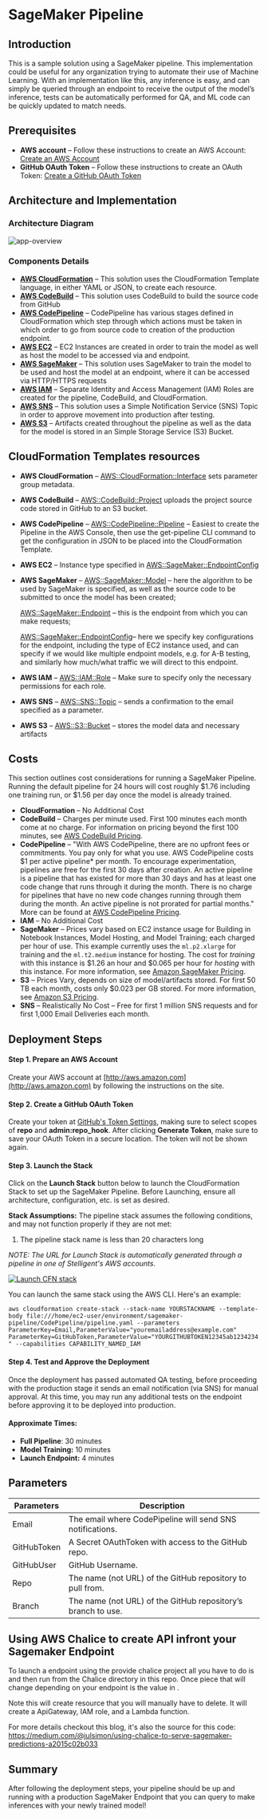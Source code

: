 # SageMaker Pipeline
## Introduction

This is a sample solution using a SageMaker pipeline.  This implementation could be useful for any organization trying to automate their use of Machine Learning.  With an implementation like this, any inference is easy, and can simply be queried through an endpoint to receive the output of the model’s inference, tests can be automatically performed for QA, and ML code can be quickly updated to match needs.


## Prerequisites
- **AWS account** – Follow these instructions to create an AWS Account: [Create an AWS Account](http://docs.aws.amazon.com/AmazonSimpleDB/latest/DeveloperGuide/AboutAWSAccounts.html)
- **GitHub OAuth Token** – Follow these instructions to create an OAuth Token: [Create a GitHub OAuth Token](https://github.com/stelligent/devops-essentials/wiki/Prerequisites#create-an-oauth-token-in-github)


## Architecture and Implementation
###  Architecture Diagram
![app-overview](Docs/sagemaker-pipeline.png)



###  Components Details
  - [**AWS CloudFormation**](https://aws.amazon.com/cloudformation/) – This solution uses the CloudFormation Template language, in either YAML or JSON, to create each resource.
  - [**AWS CodeBuild**](https://aws.amazon.com/codebuild/) – This solution uses CodeBuild to build the source code from GitHub
  - [**AWS CodePipeline**](https://aws.amazon.com/codepipeline/) – CodePipeline has various stages defined in CloudFormation which step through which actions must be taken in which order to go from source code to creation of the production endpoint.
  - [**AWS EC2**](https://aws.amazon.com/ec2/) – EC2 Instances are created in order to train the model as well as host the model to be accessed via and endpoint.  
  - [**AWS SageMaker**](https://aws.amazon.com/sagemaker/) – This solution uses SageMaker to train the model to be used and host the model at an endpoint, where it can be accessed via HTTP/HTTPS requests
  - [**AWS IAM**](https://aws.amazon.com/iam/) – Separate Identity and Access Management (IAM) Roles are created for the pipeline, CodeBuild, and CloudFormation.
  - [**AWS SNS**](https://aws.amazon.com/sns/) – This solution uses a Simple Notification Service (SNS) Topic in order to approve movement into production after testing.
  - [**AWS S3**](https://aws.amazon.com/s3/) – Artifacts created throughout the pipeline as well as the data for the model is stored in an Simple Storage Service (S3) Bucket.


## CloudFormation Templates resources
  - **AWS CloudFormation** – [AWS::CloudFormation::Interface](https://docs.aws.amazon.com/AWSCloudFormation/latest/UserGuide/aws-resource-cloudformation-interface.html) sets parameter group metadata.
  - **AWS CodeBuild** – [AWS::CodeBuild::Project](https://docs.aws.amazon.com/AWSCloudFormation/latest/UserGuide/aws-resource-codebuild-project.html) uploads the project source code stored in GitHub to an S3 bucket.
  - **AWS CodePipeline** – [AWS::CodePipeline::Pipeline](https://docs.aws.amazon.com/AWSCloudFormation/latest/UserGuide/aws-resource-codepipeline-pipeline.html) – Easiest to create the Pipeline in the AWS Console, then use the get-pipeline CLI command to get the configuration in JSON to be placed into the CloudFormation Template.
  - **AWS EC2** – Instance type specified in [AWS::SageMaker::EndpointConfig](https://docs.aws.amazon.com/AWSCloudFormation/latest/UserGuide/aws-resource-sagemaker-endpointconfig.html)
  - **AWS SageMaker** – [AWS::SageMaker::Model](https://docs.aws.amazon.com/AWSCloudFormation/latest/UserGuide/aws-resource-sagemaker-model.html) – here the algorithm to be used by SageMaker is specified, as well as the source code to be submitted to once the model has been created;

    [AWS::SageMaker::Endpoint](https://docs.aws.amazon.com/AWSCloudFormation/latest/UserGuide/aws-resource-sagemaker-endpoint.html) – this is the endpoint from which you can make requests;

    [AWS::SageMaker::EndpointConfig](https://docs.aws.amazon.com/AWSCloudFormation/latest/UserGuide/aws-resource-sagemaker-endpointconfig.html)– here we specify key configurations for the endpoint, including the type of EC2 instance used, and can specify if we would like multiple endpoint models, e.g. for A-B testing, and similarly how much/what traffic we will direct to this endpoint.
  - **AWS IAM** – [AWS::IAM::Role](https://docs.aws.amazon.com/AWSCloudFormation/latest/UserGuide/aws-resource-iam-role.html) – Make sure to specify only the necessary permissions for each role.
  - **AWS SNS** – [AWS::SNS::Topic](https://docs.aws.amazon.com/AWSCloudFormation/latest/UserGuide/aws-properties-sns-topic.html) – sends a confirmation to the email specified as a parameter.
  - **AWS S3** – [AWS::S3::Bucket](https://docs.aws.amazon.com/AWSCloudFormation/latest/UserGuide/aws-properties-s3-bucket.html) – stores the model data and necessary artifacts


## Costs
This section outlines cost considerations for running a SageMaker Pipeline. Running the default pipeline for 24 hours will cost roughly $1.76 including one training run, or $1.56 per day once the model is already trained.
- **CloudFormation** – No Additional Cost
- **CodeBuild** – Charges per minute used. First 100 minutes each month come at no charge. For information on pricing beyond the first 100 minutes, see [AWS CodeBuild Pricing](https://aws.amazon.com/codebuild/pricing/).
- **CodePipeline** – "With AWS CodePipeline, there are no upfront fees or commitments. You pay only for what you use. AWS CodePipeline costs $1 per active pipeline* per month. To encourage experimentation, pipelines are free for the first 30 days after creation. An active pipeline is a pipeline that has existed for more than 30 days and has at least one code change that runs through it during the month. There is no charge for pipelines that have no new code changes running through them during the month. An active pipeline is not prorated for partial months." More can be found at [AWS CodePipeline Pricing](https://aws.amazon.com/codepipeline/pricing/).
- **IAM** – No Additional Cost
- **SageMaker** – Prices vary based on EC2 instance usage for Building in Notebook Instances, Model Hosting, and Model Training; each charged per hour of use. This example currently uses the `ml.p2.xlarge` for training and the `ml.t2.medium` instance for hosting. The cost for *training* with this instance is $1.26 an hour and $0.065 per hour for *hosting* with this instance. For more information, see [Amazon SageMaker Pricing](https://aws.amazon.com/sagemaker/pricing/).
- **S3** – Prices Vary, depends on size of model/artifacts stored. For first 50 TB each month, costs only $0.023 per GB stored. For more information, see [Amazon S3 Pricing](https://aws.amazon.com/s3/pricing/).
- **SNS** – Realistically No Cost – Free for first 1 million SNS requests and for first 1,000 Email Deliveries each month.


## Deployment Steps
####  Step 1. Prepare an AWS Account
Create your AWS account at [http://aws.amazon.com](http://aws.amazon.com) by following the instructions on the site.

####  Step 2. Create a GitHub OAuth Token
Create your token at [GitHub's Token Settings](https://github.com/settings/tokens), making sure to select scopes of **repo** and **admin:repo_hook**.  After clicking **Generate Token**, make sure to save your OAuth Token in a secure location. The token will not be shown again.

####  Step 3. Launch the Stack
Click on the **Launch Stack** button below to launch the CloudFormation Stack to set up the SageMaker Pipeline. Before Launching, ensure all architecture, configuration, etc. is set as desired.

**Stack Assumptions:** The pipeline stack assumes the following conditions, and may not function properly if they are not met:
1. The pipeline stack name is less than 20 characters long

*NOTE: The URL for Launch Stack is automatically generated through a pipeline in one of Stelligent's AWS accounts.*

[![Launch CFN stack](https://s3.amazonaws.com/cloudformation-examples/cloudformation-launch-stack.png)](https://console.aws.amazon.com/cloudformation/home?#cstack=sn~sagemaker-stack|turl~https://s3.amazonaws.com/sagemaker-pipeline-src/CodePipeline/pipeline.yaml)

You can launch the same stack using the AWS CLI. Here's an example:

`aws cloudformation create-stack --stack-name YOURSTACKNAME --template-body file:///home/ec2-user/environment/sagemaker-pipeline/CodePipeline/pipeline.yaml --parameters ParameterKey=Email,ParameterValue="youremailaddress@example.com" ParameterKey=GitHubToken,ParameterValue="YOURGITHUBTOKEN12345ab1234234" --capabilities CAPABILITY_NAMED_IAM`


<!-- [![Launch CFN stack](https://s3.amazonaws.com/stelligent-training-public/public/cloudformation-launch-stack.png)](https://console.aws.amazon.com/cloudformation/home?#cstack=sn~DromedaryStack|turl~https://s3.amazonaws.com/stelligent-training-public/master/dromedary-master.json) -->

<!-- TODO: Change above to correct URL!!! -->

####  Step 4. Test and Approve the Deployment
Once the deployment has passed automated QA testing, before proceeding with the production stage it sends an email notification (via SNS) for manual approval. At this time, you may run any additional tests on the endpoint before approving it to be deployed into production.

####  Approximate Times:
* **Full Pipeline**: 30 minutes
* **Model Training:** 10 minutes
* **Launch Endpoint:** 4 minutes

## Parameters
<!-- ### sagemaker.yaml
Parameters | Description
---------- | -----------
BucketName | The name of the S3 data bucket to be created/used.
CommitID | The ID of the current commit.
Environment | Current environment we are working in.
ParentStackName | The name of the pipeline stack.
SageMakerRole | The name of the SageMaker role.
SageMakerImage | The name of the SageMaker training image.
Timestamp | Resource timestamp to prevent naming conflicts. -->

<!-- ### pipeline.yaml -->
Parameters | Description
---------- | -----------
Email | The email where CodePipeline will send SNS notifications.
GitHubToken | A Secret OAuthToken with access to the GitHub repo.
GitHubUser | GitHub Username.
Repo | The name (not URL) of the GitHub repository to pull from.
Branch | The name (not URL) of the GitHub repository’s branch to use.

## Using AWS Chalice to create API infront your Sagemaker Endpoint

To launch a endpoint using the provide chalice project all you have to do is <!-- pip install chalice --> and then run <!-- chalice deploy --> from the Chalice directory in this repo. Once piece that will change depending on your endpoint is the <!-- endpoint_name --> value in <!-- .chalice/config.json -->.

Note this will create resource that you will manually have to delete. It will create a ApiGateway, IAM role, and a Lambda function.

For more details checkout this blog, it's also the source for this code: https://medium.com/@julsimon/using-chalice-to-serve-sagemaker-predictions-a2015c02b033

## Summary
After following the deployment steps, your pipeline should be up and running with a production SageMaker Endpoint that you can query to make inferences with your newly trained model!

<!-- ## Additional Resources
------------ -->

